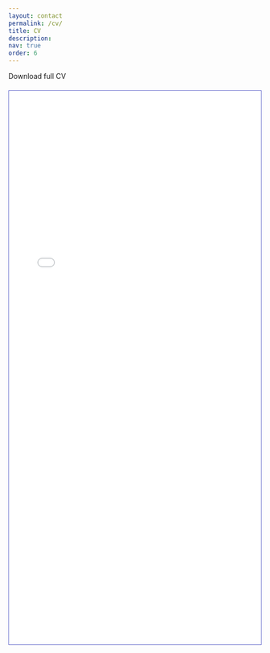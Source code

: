 ```yaml
---
layout: contact
permalink: /cv/
title: CV
description:
nav: true
order: 6
---
```


<div class="social" >
    <div class="contact-icons">
        <a href="/assets/pdf/CV.pdf" title="CV"><i class="fas fa-download"></i></a>
    </div>
    Download full CV
</div>

<div style="display: flex; justify-content: center; padding-top: 20px">
<iframe id="fred" style="border:1px solid #666CCC" title="PDF in an i-Frame" src="/assets/pdf/CV.pdf" frameborder="1" scrolling="auto" height="1100" width="850" ></iframe>
</div>